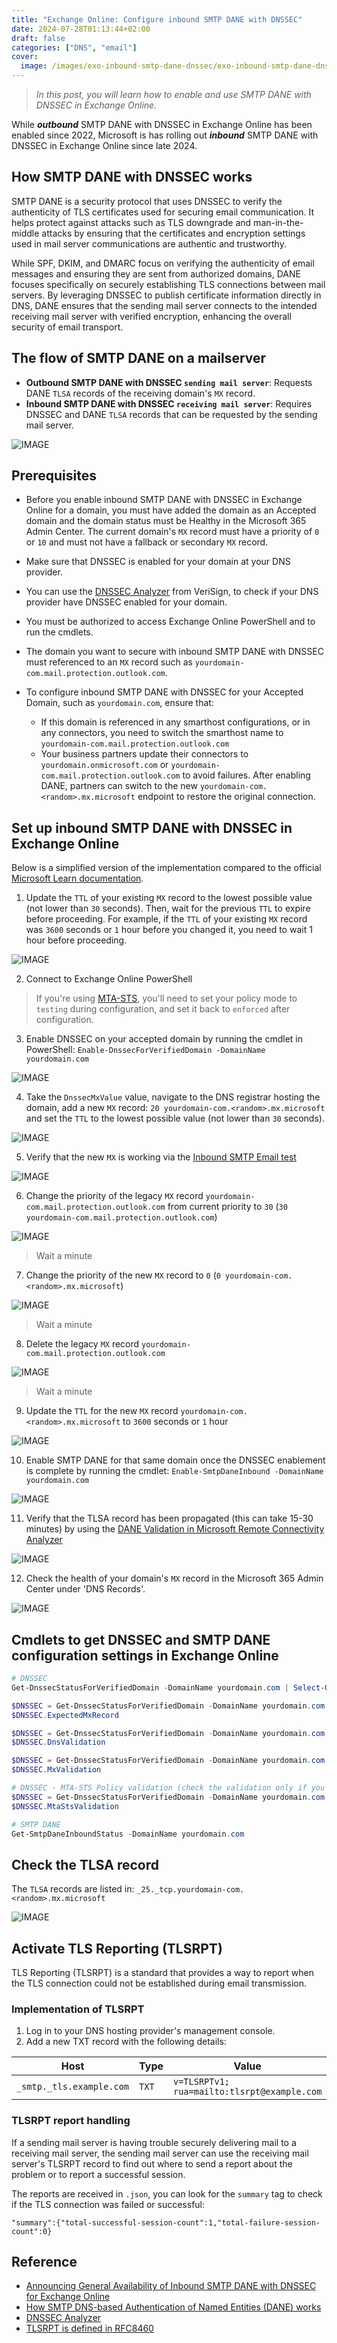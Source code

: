 ```yaml
---
title: "Exchange Online: Configure inbound SMTP DANE with DNSSEC"
date: 2024-07-28T01:13:44+02:00
draft: false
categories: ["DNS", "email"]
cover: 
  image: /images/exo-inbound-smtp-dane-dnssec/exo-inbound-smtp-dane-dnssec-front.png
---
```


> _In this post, you will learn how to enable and use SMTP DANE with DNSSEC in Exchange Online._

While ***outbound*** SMTP DANE with DNSSEC in Exchange Online has been enabled since 2022, Microsoft is has rolling out ***inbound*** SMTP DANE with DNSSEC in Exchange Online since late 2024.

## How SMTP DANE with DNSSEC works
SMTP DANE is a security protocol that uses DNSSEC to verify the authenticity of TLS certificates used for securing email communication. It helps protect against attacks such as TLS downgrade and man-in-the-middle attacks by ensuring that the certificates and encryption settings used in mail server communications are authentic and trustworthy.

While SPF, DKIM, and DMARC focus on verifying the authenticity of email messages and ensuring they are sent from authorized domains, DANE focuses specifically on securely establishing TLS connections between mail servers. By leveraging DNSSEC to publish certificate information directly in DNS, DANE ensures that the sending mail server connects to the intended receiving mail server with verified encryption, enhancing the overall security of email transport.

## The flow of SMTP DANE on a mailserver
- **Outbound SMTP DANE with DNSSEC `sending mail server`**: Requests DANE `TLSA` records of the receiving domain's `MX` record.
- **Inbound SMTP DANE with DNSSEC `receiving mail server`**: Requires DNSSEC and DANE `TLSA` records that can be requested by the sending mail server.

![IMAGE](/images/dnssec-dane-explained/smtpdane-visual.png)

## Prerequisites
- Before you enable inbound SMTP DANE with DNSSEC in Exchange Online for a domain, you must have added the domain as an Accepted domain and the domain status must be Healthy in the Microsoft 365 Admin Center. The current domain's `MX` record must have a priority of `0` or `10` and must not have a fallback or secondary `MX` record.

- Make sure that DNSSEC is enabled for your domain at your DNS provider.
 - You can use the [DNSSEC Analyzer](https://dnssec-analyzer.verisignlabs.com/) from VeriSign, to check if your DNS provider have DNSSEC enabled for your domain.

- You must be authorized to access Exchange Online PowerShell and to run the cmdlets.

- The domain you want to secure with inbound SMTP DANE with DNSSEC must referenced to an `MX` record such as `yourdomain-com.mail.protection.outlook.com`.

- To configure inbound SMTP DANE with DNSSEC for your Accepted Domain, such as `yourdomain.com`, ensure that:
  - If this domain is referenced in any smarthost configurations, or in any connectors, you need to switch the smarthost name to `yourdomain-com.mail.protection.outlook.com`
  - Your business partners update their connectors to `yourdomain.onmicrosoft.com` or `yourdomain-com.mail.protection.outlook.com` to avoid failures. After enabling DANE, partners can switch to the new `yourdomain-com.<random>.mx.microsoft` endpoint to restore the original connection.

## Set up inbound SMTP DANE with DNSSEC in Exchange Online
Below is a simplified version of the implementation compared to the official [Microsoft Learn documentation](https://learn.microsoft.com/en-us/purview/how-smtp-dane-works#set-up-inbound-smtp-dane-with-dnssec).

1. Update the `TTL` of your existing `MX` record to the lowest possible value (not lower than `30` seconds). Then, wait for the previous `TTL` to expire before proceeding. For example, if the `TTL` of your existing `MX` record was `3600` seconds or `1` hour before you changed it, you need to wait 1 hour before proceeding.

![IMAGE](/images/exo-inbound-smtp-dane-dnssec/exo-inbound-smtp-dane-dnssec1.png)

2. Connect to Exchange Online PowerShell

> If you're using [MTA-STS](https://vand3rlinden.com/post/mta-sts-explained/), you'll need to set your policy mode to `testing` during configuration, and set it back to `enforced` after configuration.

3. Enable DNSSEC on your accepted domain by running the cmdlet in PowerShell: `Enable-DnssecForVerifiedDomain -DomainName yourdomain.com`
  
![IMAGE](/images/exo-inbound-smtp-dane-dnssec/exo-inbound-smtp-dane-dnssec2.png)

4. Take the `DnssecMxValue` value, navigate to the DNS registrar hosting the domain, add a new `MX` record: `20 yourdomain-com.<random>.mx.microsoft` and set the `TTL` to the lowest possible value (not lower than `30` seconds).

![IMAGE](/images/exo-inbound-smtp-dane-dnssec/exo-inbound-smtp-dane-dnssec3.png)

5. Verify that the new `MX` is working via the [Inbound SMTP Email test](https://testconnectivity.microsoft.com/tests/O365InboundSmtp/input)

![IMAGE](/images/exo-inbound-smtp-dane-dnssec/exo-inbound-smtp-dane-dnssec4.png)

6. Change the priority of the legacy `MX` record `yourdomain-com.mail.protection.outlook.com` from current priority to `30` (`30 yourdomain-com.mail.protection.outlook.com`)

![IMAGE](/images/exo-inbound-smtp-dane-dnssec/exo-inbound-smtp-dane-dnssec5.png)

> Wait a minute

7. Change the priority of the new `MX` record to `0` (`0 yourdomain-com.<random>.mx.microsoft`)

![IMAGE](/images/exo-inbound-smtp-dane-dnssec/exo-inbound-smtp-dane-dnssec6.png)

> Wait a minute

8. Delete the legacy `MX` record `yourdomain-com.mail.protection.outlook.com`

![IMAGE](/images/exo-inbound-smtp-dane-dnssec/exo-inbound-smtp-dane-dnssec7.png)

> Wait a minute

9.  Update the `TTL` for the new `MX` record `yourdomain-com.<random>.mx.microsoft` to `3600` seconds or `1` hour

![IMAGE](/images/exo-inbound-smtp-dane-dnssec/exo-inbound-smtp-dane-dnssec8.png)

10. Enable SMTP DANE for that same domain once the DNSSEC enablement is complete by running the cmdlet: `Enable-SmtpDaneInbound -DomainName yourdomain.com`

![IMAGE](/images/exo-inbound-smtp-dane-dnssec/exo-inbound-smtp-dane-dnssec9.png)

11. Verify that the TLSA record has been propagated (this can take 15-30 minutes) by using the [DANE Validation in Microsoft Remote Connectivity Analyzer](https://testconnectivity.microsoft.com/tests/O365DaneValidation/input)

![IMAGE](/images/exo-inbound-smtp-dane-dnssec/exo-inbound-smtp-dane-dnssec10.png)

12. Check the health of your domain's `MX` record in the Microsoft 365 Admin Center under 'DNS Records'.

![IMAGE](/images/exo-inbound-smtp-dane-dnssec/exo-inbound-smtp-dane-dnssec11.png)

## Cmdlets to get DNSSEC and SMTP DANE configuration settings in Exchange Online
```PowerShell
# DNSSEC
Get-DnssecStatusForVerifiedDomain -DomainName yourdomain.com | Select-Object DnssecFeatureStatus

$DNSSEC = Get-DnssecStatusForVerifiedDomain -DomainName yourdomain.com
$DNSSEC.ExpectedMxRecord

$DNSSEC = Get-DnssecStatusForVerifiedDomain -DomainName yourdomain.com
$DNSSEC.DnsValidation

$DNSSEC = Get-DnssecStatusForVerifiedDomain -DomainName yourdomain.com
$DNSSEC.MxValidation

# DNSSEC - MTA-STS Policy validation (check the validation only if you use an MTA-STS policy)
$DNSSEC = Get-DnssecStatusForVerifiedDomain -DomainName yourdomain.com
$DNSSEC.MtaStsValidation

# SMTP DANE
Get-SmtpDaneInboundStatus -DomainName yourdomain.com
```

## Check the TLSA record
The `TLSA` records are listed in: `_25._tcp.yourdomain-com.<random>.mx.microsoft`

![IMAGE](/images/exo-inbound-smtp-dane-dnssec/exo-inbound-smtp-dane-dnssec12.png)

## Activate TLS Reporting (TLSRPT)
TLS Reporting (TLSRPT) is a standard that provides a way to report when the TLS connection could not be established during email transmission.

### Implementation of TLSRPT
1. Log in to your DNS hosting provider's management console.
2. Add a new TXT record with the following details:

| Host                        | Type | Value                                   |
| ----                        | ---  | ---                                     |
| `_smtp._tls.example.com` | `TXT`| `v=TLSRPTv1; rua=mailto:tlsrpt@example.com`|

### TLSRPT report handling
If a sending mail server is having trouble securely delivering mail to a receiving mail server, the sending mail server can use the receiving mail server's TLSRPT record to find out where to send a report about the problem or to report a successful session.

The reports are received in `.json`, you can look for the `summary` tag to check if the TLS connection was failed or successful:
```
"summary":{"total-successful-session-count":1,"total-failure-session-count":0}
```

## Reference
- [Announcing General Availability of Inbound SMTP DANE with DNSSEC for Exchange Online](https://techcommunity.microsoft.com/blog/exchange/announcing-general-availability-of-inbound-smtp-dane-with-dnssec-for-exchange-on/4281292)
- [How SMTP DNS-based Authentication of Named Entities (DANE) works](https://learn.microsoft.com/en-us/purview/how-smtp-dane-works)
- [DNSSEC Analyzer](https://dnssec-analyzer.verisignlabs.com/)
- [TLSRPT is defined in RFC8460](https://datatracker.ietf.org/doc/html/rfc8460)
